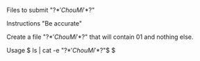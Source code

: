 Files to submit
"\?$*'ChouMi'*$?\"

Instructions
"Be accurate"

Create a file "\?$*'ChouMi'*$?\" that will contain 01 and nothing else.

Usage
$ ls | cat -e
"\?$*'ChouMi'*$?\"$
$